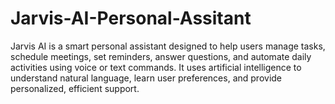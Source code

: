 # Jarvis-AI-Personal-Assitant
Jarvis AI is a smart personal assistant designed to help users manage tasks, schedule meetings, set reminders, answer questions, and automate daily activities using voice or text commands. It uses artificial intelligence to understand natural language, learn user preferences, and provide personalized, efficient support.
